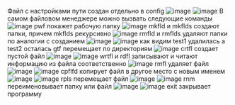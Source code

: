Файл с настройками пути создан отдельно в config
![image](https://user-images.githubusercontent.com/58771506/135317606-5d1a734b-756e-4d9e-9975-1e7466a336b2.png)
![image](https://user-images.githubusercontent.com/58771506/135317660-5cf8d18c-21f3-45ad-b86e-4ee322834579.png)
В самом файловом менеджере можно вызвать следующие команды
![image](https://user-images.githubusercontent.com/58771506/135317770-6c153082-8c5d-4fbf-8d45-7329a288f6ea.png)
pwf покажет рабочую папку
![image](https://user-images.githubusercontent.com/58771506/135317927-ce88c134-50f7-4393-9fb2-8cb74e1ba458.png)
mkfld и mkflds создают папки, причем mkflds рекурсивно
![image](https://user-images.githubusercontent.com/58771506/135317976-d9b25c86-61e2-4894-b505-cb3167a90790.png)
rmfld и rmflds удаляют папки по аналогии с созданием
![image](https://user-images.githubusercontent.com/58771506/135318051-f3dd8f9a-620f-40c3-9512-5cde3f9eb5e1.png)
![image](https://user-images.githubusercontent.com/58771506/135318074-8ddd9200-b652-42e4-bddf-788dd5d1620c.png)
как видим test1 удалилась а test2 осталась
gtf перемещает по директориям
![image](https://user-images.githubusercontent.com/58771506/135318330-0c41ff3d-1010-4430-88ba-3f38c6840e88.png)
crtfl создает пустой файл
![image](https://user-images.githubusercontent.com/58771506/135318287-b22bb8a9-eb80-439c-a78a-ed960ef35e9e.png)
![image](https://user-images.githubusercontent.com/58771506/135318375-91054cbb-0604-4278-8cb6-b31bbac35397.png)
wrtfl и rdfl записывают и читают информацию из файла соответственно
![image](https://user-images.githubusercontent.com/58771506/135318503-36209325-a4ef-49b6-bd45-ca517492aaab.png)
rmfl удаляет файл
![image](https://user-images.githubusercontent.com/58771506/135318567-027c0c67-09c2-46e5-b715-5f2f7ed81e58.png)
![image](https://user-images.githubusercontent.com/58771506/135318586-affb944c-548b-45e7-9159-14344cc7cf72.png)
cpflfd копирует файл в другое место с новым именем
![image](https://user-images.githubusercontent.com/58771506/135318708-a4412fd8-d90a-4a92-9b96-a1367b177f4e.png)
![image](https://user-images.githubusercontent.com/58771506/135318719-c5bfba20-34df-4b45-b72d-091c257de1ab.png)
rpls перемещает файл 
![image](https://user-images.githubusercontent.com/58771506/135318977-a3a5e4c2-ea32-4bc7-83c1-8bd01e048973.png)
![image](https://user-images.githubusercontent.com/58771506/135319023-02503208-b539-496b-bf23-06a4d7db0aec.png)
rnm переименовывает папку или файл
![image](https://user-images.githubusercontent.com/58771506/135319395-7b45d14f-7cda-49fc-bf9b-1c42b25d1b1e.png)
![image](https://user-images.githubusercontent.com/58771506/135319396-76b3be4a-a02a-43c8-9d0f-3c8478d62841.png)
exit закрывает программу
